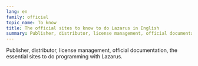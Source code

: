 ```yaml
---
lang: en
family: official
topic_name: To know
title: The official sites to know to do Lazarus in English
summary: Publisher, distributor, license management, official documentation, the essential sites to do programming with Lazarus.
---
```

Publisher, distributor, license management, official documentation, the essential sites to do programming with Lazarus.